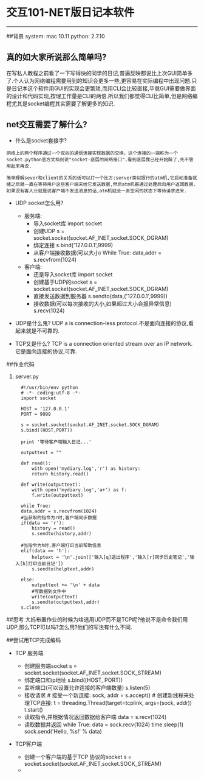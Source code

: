 # 交互101-NET版日记本软件
--------------

##背景
    system: mac 10.11
    python: 2.7.10
    

## 真的如大家所说那么简单吗?
在写私人教程之前看了一下写得快的同学的日记,普遍反映都说比上次GUI简单多了.个人认为网络编程需要用到的知识会更多一些,更容易在实际编程中出现问题.只是日记本这个软件用GUI的实现会更繁琐,而用CLI会比较直接,毕竟GUI需要做界面的设计和代码实现,按理工作量是CLI的两倍.所以我们都觉得CLI比简单,但是网络编程尤其是socket编程其实需要了解更多的知识.

## net交互需要了解什么?
   * 什么是socket套接字?

    网络上的两个程序通过一个双向的通信连接实现数据的交换，这个连接的一端称为一个socket.python官方文档则说"socket-底层的网络接口",看到底层我已经开始醉了,先不管用起来再说.
    
    简单理解sever和client的关系的话可以打一个比方:server类似银行的atm机,它启动准备就绪之后就一直在等待用户这些客户端来给它发送数据,然后atm机器通过处理后向用户返回数据.如果没有客人业就是说客户端不发送消息的话,atm机就会一直空闲的状态下等待请求进来.
   
* UDP socket怎么用?
     * 服务端:
        * 导入socket库
                import socket
        * 创建UDP
                s = socket.socket(socket.AF_INET,socket.SOCK_DGRAM)
        * 绑定连接
                s.bind('127.0.0.1',9999)
        * 从客户端接收数据(可以大小)
                While True:
                    data,addr = s.recvfrom(1024)
     * 客户端:
        * 还是导入socket库
                import socket
        * 创建基于UDP的socket
                s = socket.socket(socket.AF_INET,socket.SOCK_DGRAM)
        * 直接发送数据到服务器
                s.sendto(data,('127.0.0.1',9999))
        * 接收数据(可以每次接收的大小,如果超过大小会报异常信息)
                s.recv(1024)
    
* UDP是什么鬼?
    UDP a is connection-less protocol.不是面向连接的协议,看起来就是不可靠的.

* TCP又是什么?
    TCP is a connection oriented stream over an IP network. 它是面向连接的协议,可靠.

##作业代码
   1. server.py
            
            #!/usr/bin/env python
            # -*- coding:utf-8 -*-
            import socket

            HOST = '127.0.0.1'
            PORT = 9999

            s = socket.socket(socket.AF_INET,socket.SOCK_DGRAM)
            s.bind((HOST,PORT))

            print '等待客户端输入日记...'

            outputtext = ""

            def read():
	            with open('mydiary.log','r') as history:
		        return history.read()

            def write(outputtext):
	            with open('mydiary.log','a+') as f:
		        f.write(outputtext)

            while True:
        	data,addr = s.recvfrom(1024)
        	#当获取的指令为r时,客户端同步数据
        	if(data == 'r'):
        		history = read()
        		s.sendto(history,addr)
        
        	#当指令为h时,客户端打印当前帮助信息
        	elif(data == 'h'):
        		helptext = '\n'.join(['输入[q]退出程序','输入[r]同步历史笔记','输入[h]打印当前日记'])
        		s.sendto(helptext,addr)
        		
        	else:
        		outputtext += '\n' + data
        	    #写数据到文件中
		        write(outputtext)
        		s.sendto(outputtext,addr)
            s.close        

##思考
大妈布置作业的时候为啥选用UDP而不是TCP呢?他说不是命令我们用UDP,那么TCP可以吗?怎么用?他们的写法有什么不同.


##尝试用TCP完成编码
   * TCP 服务端
     * 创建服务端socket 
            s = socket.socket(socket.AF_INET,socket.SOCK_STREAM)
     * 绑定端口和ip地址
            s.bind((HOST, PORT))
     * 监听端口(可以设置允许连接的客户端数量)
            s.listen(5)
     * 接收请求
            # 接受一个新连接:
            sock, addr = s.accept()
            # 创建新线程来处理TCP连接:
            t = threading.Thread(target=tcplink, args=(sock, addr))
            t.start()
     * 读取指令,并根据情况返回数据给客户端
            data = s.recv(1024)
     * 读取数据并返回
            while True:
                data = sock.recv(1024)
                time.sleep(1)
                sock.send('Hello, %s!' % data)

* TCP客户端
    * 创建一个客户端的基于TCP 协议的socket
            s = socket.socket(socket.AF_INET,socket.SOCK_STREAM)
    * 

